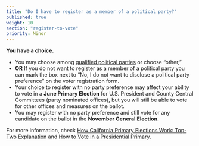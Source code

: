```yaml
---
title: "Do I have to register as a member of a political party?"
published: true
weight: 10
section: "register-to-vote"
priority: Minor
---
```


**You have a choice.**  
- You may choose among [qualified political parties](http://www.sos.ca.gov/elections/political-parties/qualified-political-parties/) or choose “other,”  
- **OR** If you do not want to register as a member of a political party you can mark the box next to “No, I do not want to disclose a political party preference” on the voter registration form.  
- Your choice to register with no party preference may affect your ability to vote in a **June Primary Election** for U.S. President and County Central Committees (party nominated offices), but you will still be able to vote for other offices and measures on the ballot.  
- You may register with no party preference and still vote for any candidate on the ballot in the **November General Election.**  

For more information, check [How California Primary Elections Work: Top-Two Explanation](#item-what-is-top-two-primary) and [How to Vote in a Presidential Primary.](#item-presidential-primary-election)
